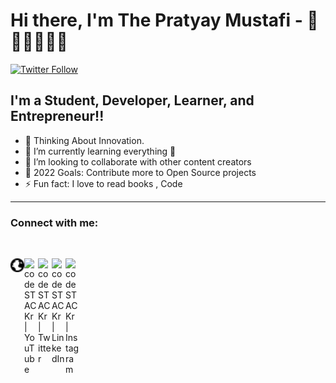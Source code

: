 # Hi there, I'm The Pratyay Mustafi - 👋👋👋👋👋👋

[![Twitter Follow](https://img.shields.io/twitter/follow/realPratyay?color=1DA1F2&logo=twitter&style=for-the-badge)](https://twitter.com/intent/follow?original_referer=https%3A%2F%2Fgithub.com%2FrealPratyay&screen_name=realPratyay)

## I'm a Student, Developer, Learner, and Entrepreneur!!

- 🔭 Thinking About Innovation.
- 🌱 I’m currently learning everything 🤣
- 👯 I’m looking to collaborate with other content creators
- 🥅 2022 Goals: Contribute more to Open Source projects
- ⚡ Fun fact: I love to read books , Code


---

### Connect with me:
<br/>

[<img align="left" alt="codeSTACKr.com" width="22px" src="https://raw.githubusercontent.com/iconic/open-iconic/master/svg/globe.svg" />][website]
 [<img align="left" alt="codeSTACKr | YouTube" width="22px" src="https://cdn.jsdelivr.net/npm/simple-icons@v3/icons/youtube.svg" />][youtube]
 [<img align="left" alt="codeSTACKr | Twitter" width="22px" src="https://cdn.jsdelivr.net/npm/simple-icons@v3/icons/twitter.svg" />][twitter]
[<img align="left" alt="codeSTACKr | LinkedIn" width="22px" src="https://cdn.jsdelivr.net/npm/simple-icons@v3/icons/linkedin.svg" />][linkedin]
[<img align="left" alt="codeSTACKr | Instagram" width="22px" src="https://cdn.jsdelivr.net/npm/simple-icons@v3/icons/instagram.svg" />][instagram]

<br />



















<br />

[website]: https://epair91.herokuapp.com/
[twitter]: https://twitter.com/realPratyay
[youtube]: https://youtube.com/technicalmitra360
[instagram]: https://instagram.com/pratyay_mitra360
[linkedin]: https://linkedin.com/in/pratyay360
